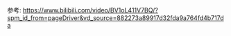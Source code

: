 参考:
https://www.bilibili.com/video/BV1oL411V7BQ/?spm_id_from=pageDriver&vd_source=882273a89917d32fda9a764fd4b717da